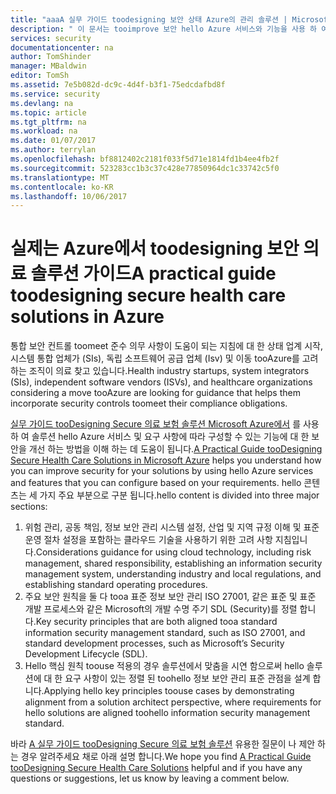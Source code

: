 ```yaml
---
title: "aaaA 실무 가이드 toodesigning 보안 상태 Azure의 관리 솔루션 | Microsoft Docs"
description: " 이 문서는 tooimprove 보안 hello Azure 서비스와 기능을 사용 하 여 의료 솔루션에 대해 구성 하는 방법 이해 하도록 도와 줍니다. "
services: security
documentationcenter: na
author: TomShinder
manager: MBaldwin
editor: TomSh
ms.assetid: 7e5b082d-dc9c-4d4f-b3f1-75edcdafbd8f
ms.service: security
ms.devlang: na
ms.topic: article
ms.tgt_pltfrm: na
ms.workload: na
ms.date: 01/07/2017
ms.author: terrylan
ms.openlocfilehash: bf8812402c2181f033f5d71e1814fd1b4ee4fb2f
ms.sourcegitcommit: 523283cc1b3c37c428e77850964dc1c33742c5f0
ms.translationtype: MT
ms.contentlocale: ko-KR
ms.lasthandoff: 10/06/2017
---
```

# <a name="a-practical-guide-toodesigning-secure-health-care-solutions-in-azure"></a><span data-ttu-id="5900c-103">실제는 Azure에서 toodesigning 보안 의료 솔루션 가이드</span><span class="sxs-lookup"><span data-stu-id="5900c-103">A practical guide toodesigning secure health care solutions in Azure</span></span>
<span data-ttu-id="5900c-104">통합 보안 컨트롤 toomeet 준수 의무 사항이 도움이 되는 지침에 대 한 상태 업계 시작, 시스템 통합 업체가 (SIs), 독립 소프트웨어 공급 업체 (Isv) 및 이동 tooAzure를 고려 하는 조직이 의료 찾고 있습니다.</span><span class="sxs-lookup"><span data-stu-id="5900c-104">Health industry startups, system integrators (SIs), independent software vendors (ISVs), and healthcare organizations considering a move tooAzure are looking for guidance that helps them incorporate security controls toomeet their compliance obligations.</span></span>

<span data-ttu-id="5900c-105">[실무 가이드 tooDesigning Secure 의료 보험 솔루션 Microsoft Azure에서](https://aka.ms/azureindustrysecurity) 를 사용 하 여 솔루션 hello Azure 서비스 및 요구 사항에 따라 구성할 수 있는 기능에 대 한 보안을 개선 하는 방법을 이해 하는 데 도움이 됩니다.</span><span class="sxs-lookup"><span data-stu-id="5900c-105">[A Practical Guide tooDesigning Secure Health Care Solutions in Microsoft Azure](https://aka.ms/azureindustrysecurity) helps you understand how you can improve security for your solutions by using hello Azure services and features that you can configure based on your requirements.</span></span>
<span data-ttu-id="5900c-106">hello 콘텐츠는 세 가지 주요 부분으로 구분 됩니다.</span><span class="sxs-lookup"><span data-stu-id="5900c-106">hello content is divided into three major sections:</span></span>

1. <span data-ttu-id="5900c-107">위험 관리, 공동 책임, 정보 보안 관리 시스템 설정, 산업 및 지역 규정 이해 및 표준 운영 절차 설정을 포함하는 클라우드 기술을 사용하기 위한 고려 사항 지침입니다.</span><span class="sxs-lookup"><span data-stu-id="5900c-107">Considerations guidance for using cloud technology, including risk management, shared responsibility, establishing an information security management system, understanding industry and local regulations, and establishing standard operating procedures.</span></span>
2. <span data-ttu-id="5900c-108">주요 보안 원칙을 둘 다 tooa 표준 정보 보안 관리 ISO 27001, 같은 표준 및 표준 개발 프로세스와 같은 Microsoft의 개발 수명 주기 SDL (Security)를 정렬 합니다.</span><span class="sxs-lookup"><span data-stu-id="5900c-108">Key security principles that are both aligned tooa standard information security management standard, such as ISO 27001, and standard development processes, such as Microsoft’s Security Development Lifecycle (SDL).</span></span>
3. <span data-ttu-id="5900c-109">Hello 핵심 원칙 toouse 적용의 경우 솔루션에서 맞춤을 시연 함으로써 hello 솔루션에 대 한 요구 사항이 있는 정렬 된 toohello 정보 보안 관리 표준 관점을 설계 합니다.</span><span class="sxs-lookup"><span data-stu-id="5900c-109">Applying hello key principles toouse cases by demonstrating alignment from a solution architect perspective, where requirements for hello solutions are aligned toohello information security management standard.</span></span>

<span data-ttu-id="5900c-110">바라 [A 실무 가이드 tooDesigning Secure 의료 보험 솔루션](https://aka.ms/azureindustrysecurity) 유용한 질문이 나 제안 하는 경우 알려주세요 채로 아래 설명 합니다.</span><span class="sxs-lookup"><span data-stu-id="5900c-110">We hope you find [A Practical Guide tooDesigning Secure Health Care Solutions](https://aka.ms/azureindustrysecurity) helpful and if you have any questions or suggestions, let us know by leaving a comment below.</span></span>
